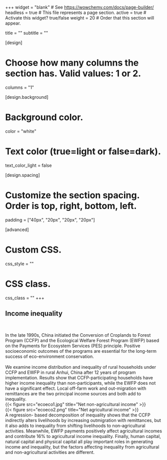 +++
widget = "blank"  # See https://wowchemy.com/docs/page-builder/
headless = true  # This file represents a page section.
active = true  # Activate this widget? true/false
weight = 20  # Order that this section will appear.

title = ""
subtitle = ""

[design]
  # Choose how many columns the section has. Valid values: 1 or 2.
  columns = "1"

[design.background]

  # Background color.
  color = "white"
  
  # Text color (true=light or false=dark).
  text_color_light = false

[design.spacing]
  # Customize the section spacing. Order is top, right, bottom, left.
  padding = ["40px", "20px", "20px", "20px"]

[advanced]
 # Custom CSS. 
 css_style = ""
 
 # CSS class.
 css_class = ""
+++
<br>

## Income inequality

<br>

In the late 1990s, China initiated the Conversion of Croplands to Forest Program (CCFP) and the Ecological Welfare Forest Program (EWFP) based on the Payments for Ecosystem Services (PES) principle. Positive socioeconomic outcomes of the programs are essential for the long-term success of eco-environment conservation. 
<br><br>
We examine income distribution and inequality of rural households under CCFP and EWFP in rural Anhui, China after 12 years of program implementation. Results show that CCFP-participating households have higher income inequality than non-participants, while the EWFP does not have a significant effect. Local off-farm work and out-migration with remittances are the two principal income sources and both add to inequality. 
<br>
{{< figure src="ecoeco1.jpg" title="Net non-agricultural income" >}}
<br>
{{< figure src="ecoeco2.png" title="Net agricultural income" >}}
<br>
A regression- based decomposition of inequality shows that the CCFP indirectly alters livelihoods by increasing outmigration with remittances, but it also adds to inequality from shifting livelihoods to non-agricultural activities. Meanwhile, EWFP payments positively affect agricultural incomes and contribute 16% to agricultural income inequality. Finally, human capital, natural capital and physical capital all play important roles in generating income and inequality, but the factors affecting inequality from agricultural and non-agricultural activities are different.
<br>
